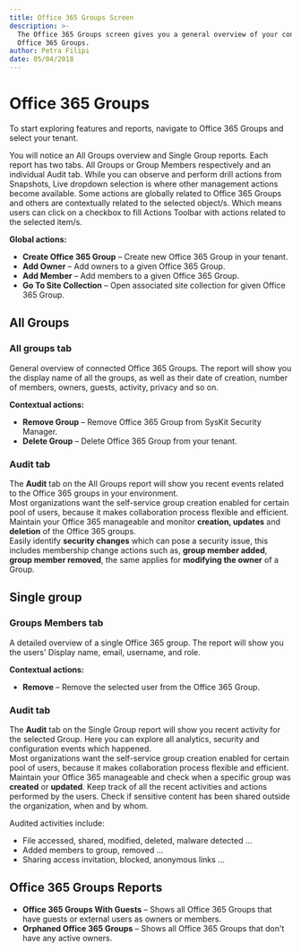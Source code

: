 ```yaml
---
title: Office 365 Groups Screen
description: >-
  The Office 365 Groups screen gives you a general overview of your connected
  Office 365 Groups.
author: Petra Filipi
date: 05/04/2018
---
```


# Office 365 Groups

To start exploring features and reports, navigate to Office 365 Groups and select your tenant.

You will notice an All Groups overview and Single Group reports. Each report has two tabs. All Groups or Group Members respectively and an individual Audit tab. While you can observe and perform drill actions from Snapshots, Live dropdown selection is where other management actions become available. Some actions are globally related to Office 365 Groups and others are contextually related to the selected object/s. Which means users can click on a checkbox to fill Actions Toolbar with actions related to the selected item/s.

**Global actions:**

* **Create Office 365 Group** – Create new Office 365 Group in your tenant.
* **Add Owner** – Add owners to a given Office 365 Group.
* **Add Member** – Add members to a given Office 365 Group.
* **Go To Site Collection** – Open associated site collection for given Office 365 Group.

## All Groups

### All groups tab

General overview of connected Office 365 Groups. The report will show you the display name of all the groups, as well as their date of creation, number of members, owners, guests, activity, privacy and so on.

**Contextual actions:**

* **Remove Group** – Remove Office 365 Group from SysKit Security Manager.
* **Delete Group** – Delete Office 365 Group from your tenant.

### Audit tab

The **Audit** tab on the All Groups report will show you recent events related to the Office 365 groups in your environment.  
Most organizations want the self-service group creation enabled for certain pool of users, because it makes collaboration process flexible and efficient. Maintain your Office 365 manageable and monitor __creation, updates__ and __deletion__ of the Office 365 groups.   
Easily identify **security changes** which can pose a security issue, this includes membership change actions such as, **group member added**, **group member removed**, the same applies for **modifying the owner** of a Group.

## Single group

### Groups Members tab

A detailed overview of a single Office 365 group. The report will show you the users' Display name, email, username, and role.

**Contextual actions:**

* **Remove** – Remove the selected user from the Office 365 Group.

### Audit tab

The **Audit** tab on the Single Group report will show you recent activity for the selected Group. Here you can explore all analytics, security and configuration events which happened.  
Most organizations want the self-service group creation enabled for certain pool of users, because it makes collaboration process flexible and efficient.
Maintain your Office 365 manageable and check when a specific group was  **created** or **updated**.
Keep track of all the recent activities and actions performed by the users. Check if sensitive content has been shared outside the organization, when and by whom.

Audited activities include:
* File accessed, shared, modified, deleted, malware detected …
* Added members to group, removed …
* Sharing access invitation, blocked, anonymous links …

## Office 365 Groups Reports

* **Office 365 Groups With Guests** – Shows all Office 365 Groups that have guests or external users as owners or members.
* **Orphaned Office 365 Groups** – Shows all Office 365 Groups that don't have any active owners.